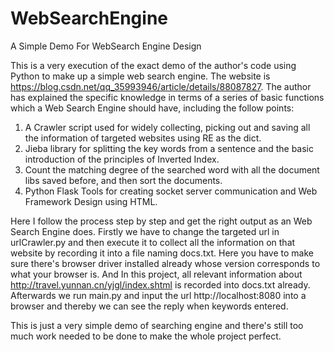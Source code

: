 # WebSearchEngine
A Simple Demo For WebSearch Engine Design

This is a very execution of the exact demo of the author's code using Python to make up a simple web search engine. The website is
https://blog.csdn.net/qq_35993946/article/details/88087827. The author has explained the specific knowledge in terms of a series of 
basic functions which a Web Search Engine should have, including the follow points:

1. A Crawler script used for widely collecting, picking out and saving all the information of targeted websites using RE as the dict.
2. Jieba library for splitting the key words from a sentence and the basic introduction of the principles of Inverted Index.
3. Count the matching degree of the searched word with all the document libs saved before, and then sort the documents.
4. Python Flask Tools for creating socket server communication and Web Framework Design using HTML.

Here I follow the process step by step and get the right output as an Web Search Engine does. Firstly we have to change the targeted url 
in urlCrawler.py and then execute it to collect all the information on that website by recording it into a file naming docs.txt. Here you 
have to make sure there's browser driver installed already whose version corresponds to what your browser is. And In this project, all
relevant information about http://travel.yunnan.cn/yjgl/index.shtml is recorded into docs.txt already. Afterwards we run main.py and input
the url http://localhost:8080 into a browser and thereby we can see the reply when keywords entered.

This is just a very simple demo of searching engine and there's still too much work needed to be done to make the whole project perfect.
